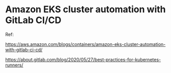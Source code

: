 # Amazon EKS cluster automation with GitLab CI/CD 

Ref:

https://aws.amazon.com/blogs/containers/amazon-eks-cluster-automation-with-gitlab-ci-cd/

https://about.gitlab.com/blog/2020/05/27/best-practices-for-kubernetes-runners/
